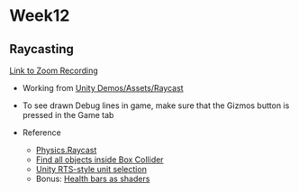 # Week12

## Raycasting

[Link to Zoom Recording](https://newschool.zoom.us/rec/share/uvdMA_ap71pJQpXf5kD1dKw9N7z1aaa8gCUer6Ffz0vjijRP5Aqx9lqs6l84titL)

+ Working from [Unity Demos/Assets/Raycast](https://github.com/prismspecs/Virtual-Environments/tree/master/Unity%20Demos/Assets/Raycast)
+ To see drawn Debug lines in game, make sure that the Gizmos button is pressed in the Game tab

+ Reference
  + [Physics.Raycast](https://docs.unity3d.com/ScriptReference/Physics.Raycast.html)
  + [Find all objects inside Box Collider](https://answers.unity.com/questions/1499405/find-all-objects-inside-box-collider.html)
  + [Unity RTS-style unit selection](https://forum.unity.com/threads/how-to-properly-handle-rts-styled-unit-selection.229784/)
  + Bonus: [Health bars as shaders](https://www.stevestreeting.com/2019/02/22/enemy-health-bars-in-1-draw-call-in-unity/)
